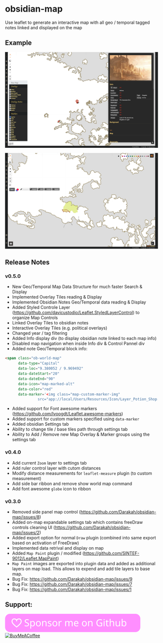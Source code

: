 # obsidian-map

Use leaflet to generate an interactive map with all geo / temporal tagged notes linked and displayed on the map 

## Example

![example_6](https://raw.githubusercontent.com/Darakah/obsidian-map/main/images/Example_6.png)

![example_4](https://raw.githubusercontent.com/Darakah/obsidian-map/main/images/Example_4.png)

## Release Notes

### v0.5.0
- New Geo/Temporal Map Data Structure for much faster Search & Display
- Implemented Overlay Tiles reading & Display
- Implemented Obsidian Notes Geo/Temporal data reading & Display
- Added Styled Controle Layer (https://github.com/davicustodio/Leaflet.StyledLayerControl) to organize Map Controls
- Linked Overlay Tiles to obsidian notes
- Interactive Overlay Tiles (e.g. political overlays)
- Changed year / tag filtering 
- Added Info display div (to display obsidian note linked to each map info)
- Disabled map navigation when inside Info div & Control Pannel div
- Added note Geo/Temporal block info:

```html
<span class="ob-world-map" 
	  data-type="Capital"
	  data-loc="9.380052 / 9.969492"
	  data-dateStart="20"
	  data-dateEnd="90"
	  data-icon="map-marked-alt"
	  data-color="red"
	  data-marker='<img class="map-custom-marker-img" 
		       src="app://local/Users/Resources/Icon/Layer_Potion_Shop.png"/>'/>
```

- Added support for Font awesome markers (https://github.com/lvoogdt/Leaflet.awesome-markers)
- Added support for custom markers specified using `data-marker`
- Added obsidian Settings tab
- Ability to change tile / base tiles path through settings tab
- Ability to Add / Remove new Map Overlay & Marker groups using the settings tab

### v0.4.0
- Add current `Zoom` layer to settings tab
- Add ruler control layer with cutom distances 
- Modify distance measurements for `leaflet-measure` plugin (to custom measurement)
- Add side bar ribbon and remove show world map command
- Add font awesome `globe` icon to ribbon

### v0.3.0
- Removed side panel map control (https://github.com/Darakah/obsidian-map/issues/8)
- Added on-map expandable settings tab which contains freeDraw controls cleaning UI (https://github.com/Darakah/obsidian-map/issues/2)
- Added export option for normal `Draw` plugin (combined into same export based on activation of FreeDraw)
- Implemented data retrival and display on map 
- Added `Map Paint` plugin / modified (https://github.com/SINTEF-9012/Leaflet.MapPaint)
- `Map Paint` images are exported into plugin data and added as additional layers on map load. This allows to expend and add tile layers to base map.
- Bug Fix: https://github.com/Darakah/obsidian-map/issues/9
- Bug Fix: https://github.com/Darakah/obsidian-map/issues/7
- Bug Fix: https://github.com/Darakah/obsidian-map/issues/1

## Support:
[![Github Sponsorship](https://raw.githubusercontent.com/Darakah/Darakah/e0fe245eaef23cb4a5f19fe9a09a9df0c0cdc8e1/icons/github_sponsor_btn.svg)](https://github.com/sponsors/Darakah) [<img src="https://cdn.buymeacoffee.com/buttons/v2/default-yellow.png" alt="BuyMeACoffee" width="100">](https://www.buymeacoffee.com/darakah)

